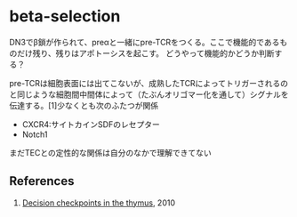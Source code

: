 # beta-selection
DN3でβ鎖が作られて、preαと一緒にpre-TCRをつくる。ここで機能的であるものだけ残り、残りはアポトーシスを起こす。
どうやって機能的かどうか判断する？

pre-TCRは細胞表面には出てこないが、成熟したTCRによってトリガーされるのと同じような細胞間中間体によって（たぶんオリゴマー化を通して）シグナルを伝達する。[1]少なくとも次のふたつが関係

* CXCR4:サイトカインSDFのレセプター
* Notch1

まだTECとの定性的な関係は自分のなかで理解できてない



## References
1. [Decision checkpoints in the thymus](http://www.nature.com/ni/journal/v11/n8/abs/ni.1887.html), 2010
